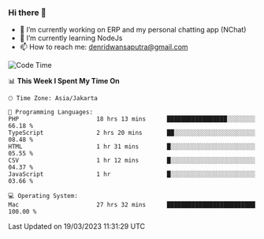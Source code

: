 ### Hi there 👋

- 🔭 I’m currently working on ERP and my personal chatting app (NChat)
- 🌱 I’m currently learning NodeJs
- 📫 How to reach me: denridwansaputra@gmail.com


<!--START_SECTION:waka-->
![Code Time](http://img.shields.io/badge/Code%20Time-2%2C802%20hrs%2055%20mins-blue)

📊 **This Week I Spent My Time On** 

```text
🕑︎ Time Zone: Asia/Jakarta

💬 Programming Languages: 
PHP                      18 hrs 13 mins      █████████████████░░░░░░░░   66.18 % 
TypeScript               2 hrs 20 mins       ██░░░░░░░░░░░░░░░░░░░░░░░   08.48 % 
HTML                     1 hr 31 mins        █░░░░░░░░░░░░░░░░░░░░░░░░   05.55 % 
CSV                      1 hr 12 mins        █░░░░░░░░░░░░░░░░░░░░░░░░   04.37 % 
JavaScript               1 hr                █░░░░░░░░░░░░░░░░░░░░░░░░   03.66 % 

💻 Operating System: 
Mac                      27 hrs 32 mins      █████████████████████████   100.00 % 
```


 Last Updated on 19/03/2023 11:31:29 UTC
<!--END_SECTION:waka-->
